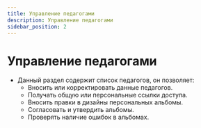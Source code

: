 ```yaml
---
title: Управление педагогами
description: Управление педагогами
sidebar_position: 2
---
```


# Управление педагогами

* Данный раздел содержит список педагогов, он позволяет:
    + Вносить или корректировать данные педагогов.
    + Получать общую или персональные ссылки доступа.
    + Вносить правки в дизайны персональных альбомы.
    + Согласовать и утвердить альбомы.
    + Проверять наличие ошибок в альбомах.
